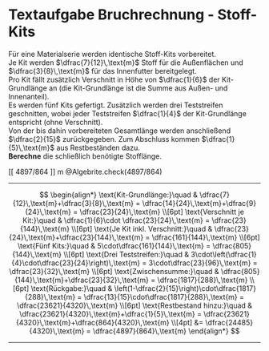 <!--
version:  0.0.1

language: de

@style
input {
    text-align: center;
}

.flex-container {
    display: flex;
    flex-wrap: wrap;
    align-items: stretch;
    gap: 20px;
}

.flex-child {
    flex: 1;
    min-width: 350px;
    margin-right: 20px;
}

@media (max-width: 400px) {
    .flex-child {
        flex: 100%;
        margin-right: 0;
    }
}
@end

formula: \carry   \textcolor{red}{\scriptsize #1}
formula: \digit   \rlap{\carry{#1}}\phantom{#2}#2
formula: \permil  \text{‰}


import: https://raw.githubusercontent.com/LiaTemplates/Tikz-Jax/main/README.md

script: https://cdn.jsdelivr.net/gh/LiaTemplates/Tikz-Jax@main/dist/index.js

import: https://raw.githubusercontent.com/liaTemplates/algebrite/master/README.md

import: https://raw.githubusercontent.com/LiaTemplates/GGBScript/refs/heads/main/README.md



tags: Bruchrechnung, Sachaufgabe, sehr schwer, normal, Berechnen

comment: Löse eine Sachaufgabe mit Stoff-Kits mittels der Bruchrechnung.

author: Martin Lommatzsch

-->




# Textaufgabe Bruchrechnung - Stoff-Kits

Für eine Materialserie werden identische Stoff-Kits vorbereitet.  
Je Kit werden $\dfrac{7}{12}\,\text{m}$ Stoff für die Außenflächen und $\dfrac{3}{8}\,\text{m}$ für das Innenfutter bereitgelegt.  
Pro Kit fällt zusätzlich Verschnitt in Höhe von $\dfrac{1}{6}$ der Kit-Grundlänge an (die Kit-Grundlänge ist die Summe aus Außen- und Innenanteil).  
Es werden fünf Kits gefertigt. Zusätzlich werden drei Teststreifen geschnitten, wobei jeder Teststreifen $\dfrac{1}{4}$ der Kit-Grundlänge entspricht (ohne Verschnitt).  
Von der bis dahin vorbereiteten Gesamtlänge werden anschließend $\dfrac{2}{15}$ zurückgegeben. Zum Abschluss kommen $\dfrac{1}{5}\,\text{m}$ aus Restbeständen dazu.  
**Berechne** die schließlich benötigte Stofflänge. 


<!-- data-solution-button="5"-->
[[  4897/864  ]] m
@Algebrite.check(4897/864)
************
$$
\begin{align*}
\text{Kit-Grundlänge:}\quad 
& \dfrac{7}{12}\,\text{m}+\dfrac{3}{8}\,\text{m}
= \dfrac{14}{24}\,\text{m}+\dfrac{9}{24}\,\text{m}
= \dfrac{23}{24}\,\text{m} \\[6pt]
\text{Verschnitt je Kit:}\quad 
& \dfrac{1}{6}\cdot \dfrac{23}{24}\,\text{m}
= \dfrac{23}{144}\,\text{m} \\[6pt]
\text{Je Kit inkl. Verschnitt:}\quad 
& \dfrac{23}{24}\,\text{m}+\dfrac{23}{144}\,\text{m}
= \dfrac{161}{144}\,\text{m} \\[6pt]
\text{Fünf Kits:}\quad 
& 5\cdot\dfrac{161}{144}\,\text{m}
= \dfrac{805}{144}\,\text{m} \\[6pt]
\text{Drei Teststreifen:}\quad 
& 3\cdot\left(\dfrac{1}{4}\cdot\dfrac{23}{24}\right)\,\text{m}
= 3\cdot\dfrac{23}{96}\,\text{m}
= \dfrac{23}{32}\,\text{m} \\[6pt]
\text{Zwischensumme:}\quad 
& \dfrac{805}{144}\,\text{m}+\dfrac{23}{32}\,\text{m}
= \dfrac{1817}{288}\,\text{m} \\[6pt]
\text{Rückgabe:}\quad 
& \left(1-\dfrac{2}{15}\right)\cdot\dfrac{1817}{288}\,\text{m}
= \dfrac{13}{15}\cdot\dfrac{1817}{288}\,\text{m}
= \dfrac{23621}{4320}\,\text{m} \\[6pt]
\text{Restbestand hinzu:}\quad 
& \dfrac{23621}{4320}\,\text{m}+\dfrac{1}{5}\,\text{m}
= \dfrac{23621}{4320}\,\text{m}+\dfrac{864}{4320}\,\text{m} \\[4pt]
&= \dfrac{24485}{4320}\,\text{m}
= \dfrac{4897}{864}\,\text{m}
\end{align*}
$$
************